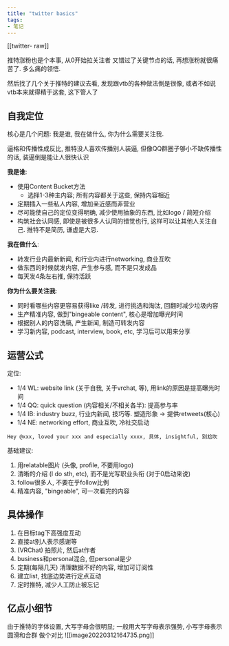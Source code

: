 ```yaml
---
title: "twitter basics"
tags:
- 笔记
---
```


[[twitter- raw]]

推特涨粉也是个本事, 从0开始拉关注者 又错过了关键节点的话, 再想涨粉就很痛苦了. 多么痛的领悟.

然后找了几个关于推特的建议去看, 发现跟vtb的各种做法倒是很像, 或者不如说vtb本来就得精于这套, 这下管人了


## 自我定位

核心是几个问题: 我是谁, 我在做什么, 你为什么需要关注我.

逼格和传播性成反比, 推特没人喜欢传播别人装逼, 但像QQ群圈子够小不缺传播性的话, 装逼倒是能让人很快认识

**我是谁**:
- 使用Content Bucket方法
	- 选择1-3种主内容; 所有内容都关于这些, 保持内容相近
- 定期插入一些私人内容, 增加亲近感而非营业
- 尽可能使自己的定位变得明确, 减少使用抽象的东西, 比如logo / 简短介绍
- 构筑社会认同感, 即使是被很多人认同的错觉也行, 这样可以让其他人关注自己. 推特不是简历, 谦虚是大忌.

**我在做什么**:
- 转发行业内最新新闻, 和行业内进行networking, 商业互吹
- 做东西的时候就发内容, 产生参与感, 而不是只发成品
- 每天发4条左右推, 保持活跃

**你为什么要关注我**:
- 同时看哪些内容更容易获得like /转发, 进行挑选和淘汰, 回翻时减少垃圾内容
- 生产精准内容, 做到"bingeable content", 核心是增加曝光时间
- 根据别人的内容洗稿, 产生新闻, 制造可转发内容
- 学习新内容, podcast, interview, book, etc, 学习后可以用来分享



## 运营公式


定位:
- 1/4 WL: website link (关于自我, 关于vrchat, 等), 用link的原因是提高曝光时间
- 1/4 QQ: quick question (内容相关/不相关各半): 提高参与率
- 1/4 IB: industry buzz, 行业内新闻, 技巧等. 塑造形象 -> 提供retweets(核心)
- 1/4 NE: networking effort, 商业互吹, 冷社交启动
```
Hey @xxx, loved your xxx and especially xxxx, 具体, insightful, 别尬吹
```

基础建议:
1. 用relatable图片 (头像, profile, 不要用logo)
2. 清晰的介绍 (I do sth, etc), 而不是光写职业头衔 (对于0启动来说)
3. follow很多人, 不要在乎follow比例
4. 精准内容, "bingeable", 可一次看完的内容



## 具体操作

1. 在目标tag下高强度互动
2. 直接at别人表示感谢等
3. (VRChat) 拍照片, 然后at作者
4. business和personal混合, 但personal是少
5. 定期(每隔几天) 清理数据不好的内容, 增加可订阅性
6. 建立list, 找底边势进行定点互动
7. 定时推特, 减少人工防止被忘记


## 亿点小细节

由于推特的字体设置, 大写字母会很明显;
一般用大写字母表示强势, 小写字母表示圆滑和合群
做个对比
![[image20220312164735.png]]

